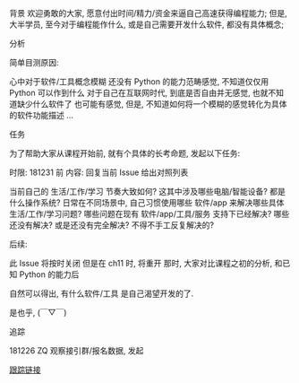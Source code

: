 背景
欢迎勇敢的大家, 愿意付出时间/精力/资金来逼自己高速获得编程能力;
但是, 大半学员, 至今对于编程能作什么, 或是自己需要开发什么软件, 都没有具体概念;

分析

简单目测原因:


心中对于软件/工具概念模糊
还没有 Python 的能力范畴感觉, 不知道仅仅用 Python 可以作到什么
对于自己在互联网时代, 到底是否自由并无感觉, 也就不知道缺少什么软件了
也可能有感觉, 但是, 不知道如何将一个模糊的感觉转化为具体的软件功能描述
...


任务

为了帮助大家从课程开始前, 就有个具体的长考命题, 发起以下任务:


时限: 181231 前
内容: 回复当前 Issue 给出对照列表

当前自己的 生活/工作/学习 节奏大致如何?
这其中涉及哪些电脑/智能设备? 都是什么操作系统?
日常在不同场景中, 自己习惯使用哪些 软件/app 来解决哪些具体生活/工作/学习问题?
哪些问题在现有 软件/app/工具/服务 支持下已经解决?
哪些还没有解决? 或是还没有完全解决? 不得不手工反复解决的?


后续:

此 Issue 将按时关闭
但是在 ch11 时, 将重开
那时, 大家对比课程之初的分析, 和已知 Python 的能力后

自然可以得出, 有什么软件/工具 是自己渴望开发的了.





是也乎, (￣▽￣)

追踪

181226 ZQ 观察接引群/报名数据, 发起

[跟踪链接](https://gitlab.com/101camp/py/issues/2)
